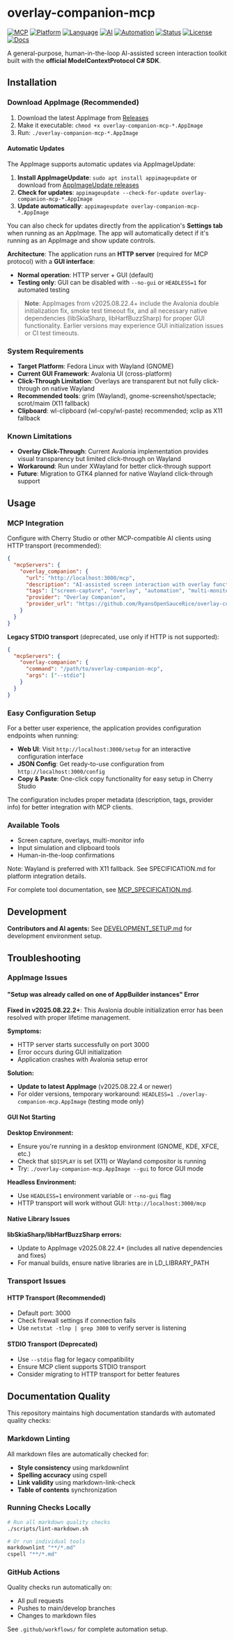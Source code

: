 # overlay-companion-mcp

[![MCP](https://img.shields.io/badge/MCP-Model%20Context%20Protocol-FF6B35?style=for-the-badge&logo=anthropic)](https://modelcontextprotocol.io/)
[![Platform](https://img.shields.io/badge/platform-Linux%20AppImage-FCC624?style=for-the-badge&logo=linux)](https://appimage.org/)
[![Language](https://img.shields.io/badge/language-C%23-239120?style=for-the-badge&logo=csharp)](https://docs.microsoft.com/en-us/dotnet/csharp/)
[![AI](https://img.shields.io/badge/AI-Cherry%20Studio%20Compatible-4285F4?style=for-the-badge&logo=openai)](https://cherry-studio.ai/)
[![Automation](https://img.shields.io/badge/automation-Human%20in%20Loop-28A745?style=for-the-badge&logo=robot)](https://github.com/RyansOpenSauceRice/overlay-companion-mcp)
[![Status](https://img.shields.io/badge/status-development-yellow?style=for-the-badge&logo=github)](https://github.com/RyansOpenSauceRice/overlay-companion-mcp)
[![License](https://img.shields.io/badge/license-GPL--3.0-blue?style=for-the-badge)](https://www.gnu.org/licenses/gpl-3.0.html)
[![Docs](https://img.shields.io/badge/docs-specification-green?style=for-the-badge&logo=markdown)](https://github.com/RyansOpenSauceRice/overlay-companion-mcp/blob/main/SPECIFICATION.md)

A general-purpose, human-in-the-loop AI-assisted screen interaction toolkit built with the **official ModelContextProtocol C# SDK**.

## Installation

### Download AppImage (Recommended)
1. Download the latest AppImage from [Releases](https://github.com/RyansOpenSauceRice/overlay-companion-mcp/releases)
2. Make it executable: `chmod +x overlay-companion-mcp-*.AppImage`
3. Run: `./overlay-companion-mcp-*.AppImage`

#### Automatic Updates
The AppImage supports automatic updates via AppImageUpdate:

1. **Install AppImageUpdate**: `sudo apt install appimageupdate` or download from [AppImageUpdate releases](https://github.com/AppImage/AppImageUpdate/releases)
2. **Check for updates**: `appimageupdate --check-for-update overlay-companion-mcp-*.AppImage`
3. **Update automatically**: `appimageupdate overlay-companion-mcp-*.AppImage`

You can also check for updates directly from the application's **Settings tab** when running as an AppImage. The app will automatically detect if it's running as an AppImage and show update controls.

**Architecture**: The application runs an **HTTP server** (required for MCP protocol) with a **GUI interface**:
- **Normal operation**: HTTP server + GUI (default)
- **Testing only**: GUI can be disabled with `--no-gui` or `HEADLESS=1` for automated testing

> **Note**: AppImages from v2025.08.22.4+ include the Avalonia double initialization fix, smoke test timeout fix, and all necessary native dependencies (libSkiaSharp, libHarfBuzzSharp) for proper GUI functionality. Earlier versions may experience GUI initialization issues or CI test timeouts.

### System Requirements
- **Target Platform**: Fedora Linux with Wayland (GNOME)
- **Current GUI Framework**: Avalonia UI (cross-platform)
- **Click-Through Limitation**: Overlays are transparent but not fully click-through on native Wayland
- **Recommended tools**: grim (Wayland), gnome-screenshot/spectacle; scrot/maim (X11 fallback)
- **Clipboard**: wl-clipboard (wl-copy/wl-paste) recommended; xclip as X11 fallback

### Known Limitations
- **Overlay Click-Through**: Current Avalonia implementation provides visual transparency but limited click-through on Wayland
- **Workaround**: Run under XWayland for better click-through support
- **Future**: Migration to GTK4 planned for native Wayland click-through support

## Usage

### MCP Integration
Configure with Cherry Studio or other MCP-compatible AI clients using HTTP transport (recommended):

```json
{
  "mcpServers": {
    "overlay_companion": {
      "url": "http://localhost:3000/mcp",
      "description": "AI-assisted screen interaction with overlay functionality for multi-monitor setups",
      "tags": ["screen-capture", "overlay", "automation", "multi-monitor", "gtk4", "linux"],
      "provider": "Overlay Companion",
      "provider_url": "https://github.com/RyansOpenSauceRice/overlay-companion-mcp"
    }
  }
}
```

**Legacy STDIO transport** (deprecated, use only if HTTP is not supported):
```json
{
  "mcpServers": {
    "overlay-companion": {
      "command": "/path/to/overlay-companion-mcp",
      "args": ["--stdio"]
    }
  }
}
```

### Easy Configuration Setup

For a better user experience, the application provides configuration endpoints when running:

- **Web UI**: Visit `http://localhost:3000/setup` for an interactive configuration interface
- **JSON Config**: Get ready-to-use configuration from `http://localhost:3000/config`
- **Copy & Paste**: One-click copy functionality for easy setup in Cherry Studio

The configuration includes proper metadata (description, tags, provider info) for better integration with MCP clients.

### Available Tools
- Screen capture, overlays, multi-monitor info
- Input simulation and clipboard tools
- Human-in-the-loop confirmations

Note: Wayland is preferred with X11 fallback. See SPECIFICATION.md for platform integration details.

For complete tool documentation, see [MCP_SPECIFICATION.md](MCP_SPECIFICATION.md).

## Development

**Contributors and AI agents:** See [DEVELOPMENT_SETUP.md](docs/DEVELOPMENT_SETUP.md) for development environment setup.

## Troubleshooting

### AppImage Issues

#### "Setup was already called on one of AppBuilder instances" Error

**Fixed in v2025.08.22.2+**: This Avalonia double initialization error has been resolved with proper lifetime management.

**Symptoms:**
- HTTP server starts successfully on port 3000
- Error occurs during GUI initialization
- Application crashes with Avalonia setup error

**Solution:**
- **Update to latest AppImage** (v2025.08.22.4 or newer)
- For older versions, temporary workaround: `HEADLESS=1 ./overlay-companion-mcp.AppImage` (testing mode only)

#### GUI Not Starting

**Desktop Environment:**
- Ensure you're running in a desktop environment (GNOME, KDE, XFCE, etc.)
- Check that `$DISPLAY` is set (X11) or Wayland compositor is running
- Try: `./overlay-companion-mcp.AppImage --gui` to force GUI mode

**Headless Environment:**
- Use `HEADLESS=1` environment variable or `--no-gui` flag
- HTTP transport will work without GUI: `http://localhost:3000/mcp`

#### Native Library Issues

**libSkiaSharp/libHarfBuzzSharp errors:**
- Update to AppImage v2025.08.22.4+ (includes all native dependencies and fixes)
- For manual builds, ensure native libraries are in LD_LIBRARY_PATH

### Transport Issues

#### HTTP Transport (Recommended)
- Default port: 3000
- Check firewall settings if connection fails
- Use `netstat -tlnp | grep 3000` to verify server is listening

#### STDIO Transport (Deprecated)
- Use `--stdio` flag for legacy compatibility
- Ensure MCP client supports STDIO transport
- Consider migrating to HTTP transport for better features

## Documentation Quality

This repository maintains high documentation standards with automated quality checks:

### Markdown Linting

All markdown files are automatically checked for:
- **Style consistency** using markdownlint
- **Spelling accuracy** using cspell
- **Link validity** using markdown-link-check
- **Table of contents** synchronization

### Running Checks Locally

```bash
# Run all markdown quality checks
./scripts/lint-markdown.sh

# Or run individual tools
markdownlint "**/*.md"
cspell "**/*.md"
```

### GitHub Actions

Quality checks run automatically on:
- All pull requests
- Pushes to main/develop branches
- Changes to markdown files

See `.github/workflows/` for complete automation setup.
